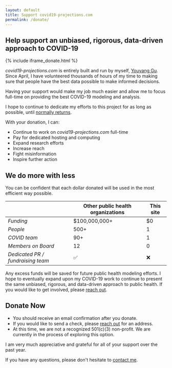 ```yaml
---
layout: default
title: Support covid19-projections.com
permalink: /donate/
---
```

## Help support an unbiased, rigorous, data-driven approach to COVID-19

{% include iframe_donate.html %}

*covid19-projections.com* is entirely built and run by myself, [Youyang Gu](https://youyanggu.com). Since April, I have volunteered thousands of hours of my time to making sure that people have the best data possible to make informed decisions.

Having your support would make my job much easier and allow me to focus full-time on providing the best COVID-19 modeling and analysis.

I hope to continue to dedicate my efforts to this project for as long as possible, until [normally returns](/path-to-herd-immunity).

With your donation, I can:

- Continue to work on *covid19-projections.com* full-time
- Pay for dedicated hosting and computing
- Expand research efforts
- Increase reach
- Fight misinformation
- Inspire further action

## We do more with less

You can be confident that each dollar donated will be used in the most efficient way possible.

| | Other public health organizations | This site | 
| --- | --- | --- |
| *Funding* | $100,000,000+ | $0 |
| *People* | 500+ | 1 |
| *COVID team* | 90+ | 1 |
| *Members on Board* | 12 | 0 |
| *Dedicated PR / fundraising team* | ✅ | ❌ |

Any excess funds will be saved for future public health modeling efforts. I hope to eventually expand upon my COVID-19 work to continue to present the same unbiased, rigorous, and data-driven approach to public health. If you would like to get involved, please [reach out](https://youyanggu.com/contact).

## Donate Now

- You should receive an email confirmation after you donate.
- If you would like to send a check, please [reach out](/contact) for an address.
- At this time, we are not a recognized 501(c)(3) non-profit. We are currently in the process of exploring this option.

I am very much appreciative and grateful for all of your support over the past year.

If you have any questions, please don't hesitate to [contact me](/contact).
